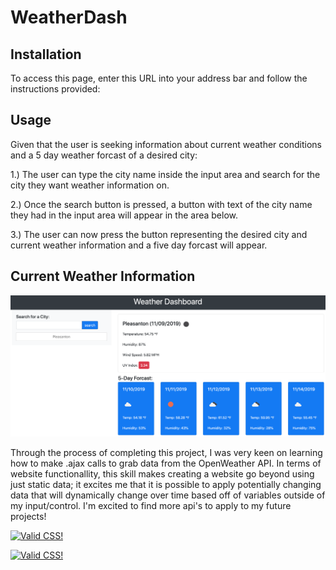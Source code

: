 # WeatherDash

## Installation
To access this page, enter this URL into your address bar and follow the instructions provided:

## Usage

Given that the user is seeking information about current weather conditions and a 5 day weather forcast of a desired city:

1.) The user can type the city name inside the input area and search for the city they want weather information on.

2.) Once the search button is pressed, a button with text of the city name they had in the input area will appear in the area below.

3.) The user can now press the button representing the desired city and current weather information and a five day forcast will appear.

## Current Weather Information

![Weather Dashboard Image](Assets/dash.png)

Through the process of completing this project, I was very keen on learning how to make .ajax calls to grab data from the OpenWeather API. In terms of website functionallity, this skill makes creating a website go beyond using just static data; it excites me that it is possible to apply potentially changing data that will dynamically change over time based off of variables outside of my input/control. I'm excited to find more api's to apply to my future projects!


<p>
    <a href="http://jigsaw.w3.org/css-validator/check/referer">
        <img style="border:0;width:88px;height:31px"
            src="http://jigsaw.w3.org/css-validator/images/vcss"
            alt="Valid CSS!" />
    </a>
</p>

<p>
    <a href="http://jigsaw.w3.org/css-validator/check/referer">
        <img style="border:0;width:88px;height:31px"
            src="https://www.w3.org/Icons/valid-html401"
            alt="Valid CSS!" />
    </a>
</p>
